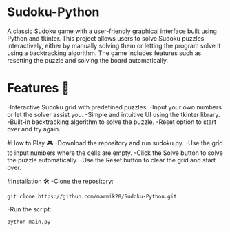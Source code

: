 # Sudoku-Python
A classic Sudoku game with a user-friendly graphical interface built using Python and tkinter. This project allows users to solve Sudoku puzzles interactively, either by manually solving them or letting the program solve it using a backtracking algorithm. The game includes features such as resetting the puzzle and solving the board automatically.

# Features 🌟
-Interactive Sudoku grid with predefined puzzles.
-Input your own numbers or let the solver assist you.
-Simple and intuitive UI using the tkinter library.
-Built-in backtracking algorithm to solve the puzzle.
-Reset option to start over and try again.

#How to Play 🎮
-Download the repository and run sudoku.py.
-Use the grid to input numbers where the cells are empty.
-Click the Solve button to solve the puzzle automatically.
-Use the Reset button to clear the grid and start over.

#Installation 🛠️
-Clone the repository:
```
git clone https://github.com/marmik28/Sudoku-Python.git
```

-Run the script: 
```
python main.py
```

